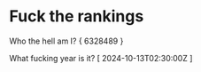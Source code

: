 # Fuck the rankings

Who the hell am I?
{ 6328489 }

What fucking year is it?
[ 2024-10-13T02:30:00Z ]
